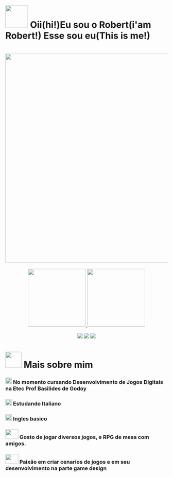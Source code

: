 # <img  height="70" width="70" src="https://github.com/Rob3rt2/Rob3rt2/assets/127865166/c3556d12-2756-4d5a-a038-7ef1e152d267"> Oii(hi!)Eu sou o Robert(i'am Robert!) Esse sou eu(This is me!)


<div align="center">
  
# <img  width="650" src="https://github.com/Rob3rt2/Rob3rt2/assets/127865166/e539eb91-2fd3-4e26-8f1b-f7789a7602eb">
</div>

<div align="center">
<a href ="https://github.com/Rob3rt2">
  <img height="180em"  src ="https://github-readme-stats.vercel.app/api?username=Rob3rt2&show_icons=true&theme=merko">
  <img height="180em" src ="https://github-readme-stats.vercel.app/api/top-langs/?username=Rob3rt2&layout=donut&theme=merko">
</div>
<br>
<div align="center">
  <a href="https://www.instagram.com/robert._css/ target="_blanck"> <img src="https://img.shields.io/badge/Instagram-E4405F?style=for-the-badge&logo=instagram&logoColor=white"></a>
  <a href="robertcaiom@gmail.com"> <img src="https://img.shields.io/badge/Gmail-D14836?style=for-the-badge&logo=gmail&logoColor=white" target="_blanck"></a>
  <a href="https://www.linkedin.com/in/robert-caio-gomes-mota-885bb9280//" target="_blanck"> <img src="https://img.shields.io/badge/LinkedIn-0077B5?style=for-the-badge&logo=linkedin&logoColor=white"></a><br>
</div>
  
# <img height ="50" width="50" src = "https://github.com/Rob3rt2/Rob3rt2/assets/127865166/df24df33-0581-4f35-adf0-a2742e4452b9"> Mais sobre mim

### <img height="20" width="20" src = "https://github.com/Rob3rt2/Rob3rt2/assets/127865166/f6f70604-058f-4c28-86db-528a0a31cd3d"> No momento cursando Desenvolvimento de Jogos Digitais na Etec Prof Basilides de Godoy
### <img height="20" width="20" src = "https://github.com/Rob3rt2/Rob3rt2/assets/127865166/f6f70604-058f-4c28-86db-528a0a31cd3d"> Estudando Italiano
### <img height="20" width="20" src = "https://github.com/Rob3rt2/Rob3rt2/assets/127865166/f6f70604-058f-4c28-86db-528a0a31cd3d"> Ingles basico
### <img height="30" width="40" src = "https://github.com/Rob3rt2/Rob3rt2/assets/127865166/ec76b45d-9a2c-49c2-bc80-e0478e4ee938"> Gosto de jogar diversos jogos, e RPG de mesa com amigos.
### <img height="30" width="40" src = "https://github.com/Rob3rt2/Rob3rt2/assets/127865166/ec76b45d-9a2c-49c2-bc80-e0478e4ee938"> Paixão em criar cenarios de jogos e em seu desenvolvimento na parte game design





